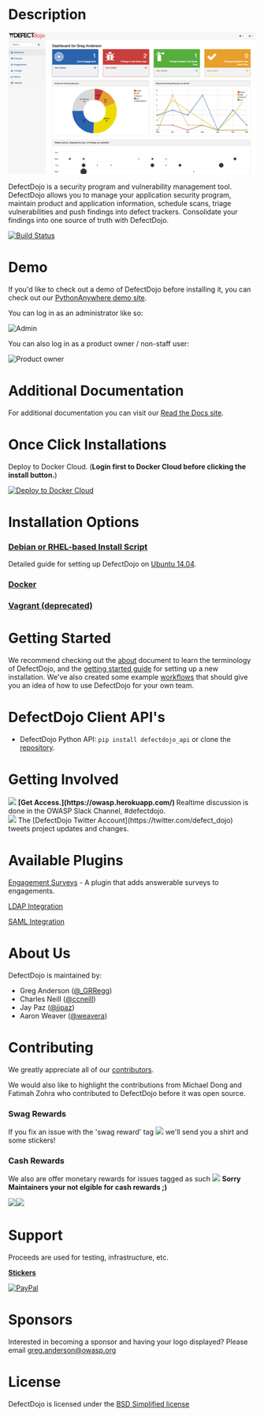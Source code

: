 # Description

![Screenshot of DefectDojo](./doc/img/screenshot1.png)

DefectDojo is a security program and vulnerability management tool. DefectDojo allows you to manage your application security program, maintain product and application information, schedule scans, triage vulnerabilities and push findings into defect trackers. Consolidate your findings into one source of truth with DefectDojo.

[![Build Status](https://travis-ci.org/OWASP/django-DefectDojo.svg?branch=master)](https://travis-ci.org/OWASP/django-DefectDojo)

# Demo

If you'd like to check out a demo of DefectDojo before installing it, you can
check out our [PythonAnywhere demo site](http://defectdojo.pythonanywhere.com/).

You can log in as an administrator like so:

![Admin](https://inventropy.us/dd/admin.png)

You can also log in as a product owner / non-staff user:

![Product owner](https://inventropy.us/dd/owner.png)

# Additional Documentation

For additional documentation you can visit our [Read the Docs site](http://defectdojo.readthedocs.io/).

# Once Click Installations

Deploy to Docker Cloud. (<b>Login first to Docker Cloud before clicking the install button.</b>)

[![Deploy to Docker Cloud](https://files.cloud.docker.com/images/deploy-to-dockercloud.svg)](https://cloud.docker.com/stack/deploy/?repo=https://github.com/aaronweaver/docker-DefectDojo)

# Installation Options

### [Debian or RHEL-based Install Script](./doc/install_bash.md)
Detailed guide for setting up DefectDojo on
[Ubuntu 14.04](https://github.com/rackerlabs/django-DefectDojo/wiki/DefectDojo-Installation-Guide---Ubuntu-Desktop-14.04).

### [Docker](http://defectdojo.readthedocs.io/en/latest/getting-started.html#docker-local-install)

### [Vagrant (deprecated)](./doc/install_vagrant.md)

# Getting Started

We recommend checking out the [about](./doc/about.md) document to learn the
terminology of DefectDojo, and the
[getting started guide](./doc/getting_started.md) for setting up a new
installation. We've also created some example [workflows](./doc/workflows.md)
that should give you an idea of how to use DefectDojo for your own team.

# DefectDojo Client API's

- DefectDojo Python API: `pip install defectdojo_api` or clone the [repository](https://github.com/aaronweaver/defectdojo_api).

# Getting Involved

<img src="https://github.com/devGregA/django-DefectDojo/blob/master/doc/img/slack_rgb.png" width="100">  
<b> [Get Access.](https://owasp.herokuapp.com/)  </b> Realtime discussion is done in the OWASP Slack Channel, #defectdojo.

<br>
<img src="https://github.com/devGregA/django-DefectDojo/blob/master/doc/img/Twitter_Logo.png" width="45">  
The [DefectDojo Twitter Account](https://twitter.com/defect_dojo)  tweets project updates and changes.

# Available Plugins

[Engagement Surveys](https://github.com/grendel513/defectDojo-engagement-survey) - A plugin that adds answerable surveys to engagements.

[LDAP Integration](https://pythonhosted.org/django-auth-ldap/)

[SAML Integration](https://pypi.python.org/pypi/djangosaml2/)


# About Us

DefectDojo is maintained by:

- Greg Anderson ([@\_GRRegg](https://twitter.com/_GRRegg))
- Charles Neill ([@ccneill](https://twitter.com/ccneill))
- Jay Paz ([@jjpaz](https://twitter.com/jjpaz))
- Aaron Weaver ([@weavera](https://twitter.com/weavera))

# Contributing

We greatly appreciate all of our [contributors](https://github.com/devGregA/django-DefectDojo/graphs/contributors).

We would also like to highlight the contributions from Michael Dong and Fatimah Zohra who contributed to DefectDojo before it was open source.

### Swag Rewards
If you fix an issue with the 'swag reward' tag <img align="" src="https://github.com/devGregA/django-DefectDojo/blob/master/doc/img/swag_reward.png" width="90"> we'll send you a shirt and some stickers!

### Cash Rewards
We also are offer monetary rewards for issues tagged as such <img align="" src="https://github.com/devGregA/django-DefectDojo/blob/master/doc/img/cash_reward.png" width="90">
**Sorry Maintainers your not elgible for cash rewards ;)**

<img src="https://github.com/devGregA/django-DefectDojo/blob/master/doc/img/dojo_tshirt_front.png" width="300"><img src="https://github.com/devGregA/django-DefectDojo/blob/master/doc/img/dojo_tshirt_back.png" width="300">


# Support

Proceeds are used for testing, infrastructure, etc.

 <b>[Stickers](https://www.stickermule.com/en/marketplace/tags/defectdojo)</b>

[![PayPal](https://www.paypalobjects.com/en_US/i/btn/btn_donate_SM.gif)](https://www.paypal.com/cgi-bin/webscr?cmd=_donations&business=paypal%40owasp%2eorg&lc=US&item_name=OWASP%20DefectDojo&no_note=0&currency_code=USD&bn=PP%2dDonationsBF)

# Sponsors

Interested in becoming a sponsor and having your logo displayed? Please email greg.anderson@owasp.org

# License

DefectDojo is licensed under the [BSD Simplified license](LICENSE.md)
